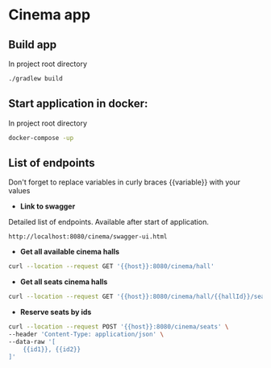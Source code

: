 # Cinema app
## Build app
In project root directory
```bash 
./gradlew build 
```
## Start application in docker:
In project root directory
```bash
docker-compose -up
```
## List of endpoints
Don't forget to replace variables in curly braces {{variable}} with your values

- **Link to swagger**

Detailed list of endpoints. Available after start of application.
```http request
http://localhost:8080/cinema/swagger-ui.html
```

- **Get all available cinema halls** 
```bash
curl --location --request GET '{{host}}:8080/cinema/hall'
```
- **Get all seats cinema halls** 
```bash
curl --location --request GET '{{host}}:8080/cinema/hall/{{hallId}}/seats'
``` 
- **Reserve seats by ids** 
```bash
curl --location --request POST '{{host}}:8080/cinema/seats' \
--header 'Content-Type: application/json' \
--data-raw '[
    {{id1}}, {{id2}}
]'
``` 

